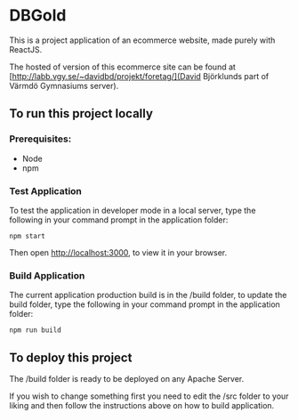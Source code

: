 # DBGold
This is a project application of an ecommerce website, made purely with ReactJS.

The hosted of version of this ecommerce site can be found at [http://labb.vgy.se/~davidbd/projekt/foretag/](David Björklunds part of Värmdö Gymnasiums server).


## To run this project locally
### Prerequisites:

* Node
* npm


### Test Application

To test the application in developer mode in a local server, type the following in your command prompt in the application folder:

`npm start`

Then open [http://localhost:3000](http://localhost:3000), to view it in your browser.


### Build Application

The current application production build is in the /build folder, to update the build folder, type the following in your command prompt in the application folder:

`npm run build`



## To deploy this project

The /build folder is ready to be deployed on any Apache Server.

If you wish to change something first you need to edit the /src folder to your liking and then follow the instructions above on how to build application.
